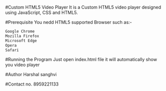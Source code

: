 #Custom HTML5 Video Player
It is a Custom HTML5 video player designed using JavaScript, CSS and HTML5.

#Prerequisite
You nedd HTML5 supported Browser such as:-
```bash
Google Chrome
Mozilla Firefox
Microsoft Edge
Opera
Safari
```
#Running the Program
Just open index.html file it will automatically show you video player

#Author
Harshal sanghvi

#Contact no.
8959221133
